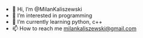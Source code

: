 - 👋 Hi, I’m @MilanKaliszewski
- 👀 I’m interested in programming
- 🌱 I’m currently learning python, c++
- 📫 How to reach me milankaliszewski@gmail.com

<!---
MiLaNPL/MiLaNPL is a ✨ special ✨ repository because its `README.md` (this file) appears on your GitHub profile.
You can click the Preview link to take a look at your changes.
--->
